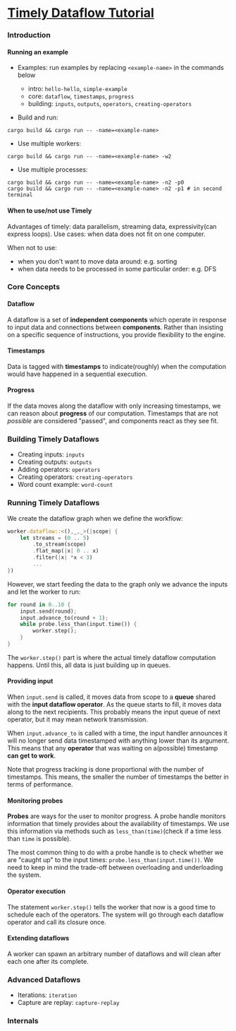 # [Timely Dataflow Tutorial](http://timelydataflow.github.io/timely-dataflow/introduction.html)

### Introduction

#### Running an example

- Examples: run examples by replacing `<example-name>` in the commands below
  - intro: `hello-hello`, `simple-example`
  - core: `dataflow`, `timestamps`, `progress`
  - building: `inputs`, `outputs`, `operators`, `creating-operators`


- Build and run:
```
cargo build && cargo run -- -name=<example-name>
```

- Use multiple workers:
```
cargo build && cargo run -- -name=<example-name> -w2
```

- Use multiple processes:
```
cargo build && cargo run -- -name=<example-name> -n2 -p0
cargo build && cargo run -- -name=<example-name> -n2 -p1 # in second terminal
```

#### When to use/not use Timely

Advantages of timely: data parallelism, streaming data, expressivity(can express loops).
Use cases: when data does not fit on one computer.

When not to use:
  - when you don't want to move data around: e.g. sorting
  - when data needs to be processed in some particular order: e.g. DFS

### Core Concepts

#### Dataflow

A dataflow is a set of **independent components** which operate in response to input data and connections between **components**. Rather than insisting on a specific sequence of instructions, you provide flexibility to the engine.

#### Timestamps

Data is tagged with **timestamps** to indicate(roughly) when the computation would have happened in a sequential execution.

#### Progress

If the data moves along the dataflow with only increasing timestamps, we can reason about **progress** of our computation. Timestamps that are not *possible* are considered "passed", and components react as they see fit.

### Building Timely Dataflows

- Creating inputs: `inputs`
- Creating outputs: `outputs`
- Adding operators: `operators`
- Creating operators: `creating-operators`
- Word count example: `word-count`

### Running Timely Dataflows

We create the dataflow graph when we define the workflow:
```rust
worker.dataflow::<(),_,_>(|scope| {
    let streams = (0 .. 5)
        .to_stream(scope)
        .flat_map(|x| 0 .. x)
        .filter(|x| *x < 3)
        ...
})
```

However, we start feeding the data to the graph only we advance the inputs and let the worker to run:
```rust
for round in 0..10 {
    input.send(round);
    input.advance_to(round + 1);
    while probe.less_than(input.time()) {
        worker.step();
    }
}
```

The `worker.step()` part is where the actual timely dataflow computation happens. Until this, all data is just building up in queues.

#### Providing input

When `input.send` is called, it moves data from scope to a **queue** shared with the **input dataflow operator**. As the queue starts to fill, it moves data along to the next recipients. This probably means the input queue of next operator, but it may mean network transmission.

When `input.advance_to` is called with a time, the input handler announces it will no longer send data timestamped with anything lower than its argument. This means that any **operator** that was waiting on a(possible) timestamp **can get to work**.

Note that progress tracking is done proportional with the number of timestamps. This means, the smaller the number of timestamps the better in terms of performance.

#### Monitoring probes

**Probes** are ways for the user to monitor progress. A probe handle monitors information that timely provides about the availability of timestamps. We use this information via methods such as `less_than(time)`(check if a time less than `time` is possible).

The most common thing to do with a probe handle is to check whether we are "caught up" to the input times: `probe.less_than(input.time())`. We need to keep in mind the trade-off between overloading and underloading the system.

#### Operator execution

The statement `worker.step()` tells the worker that now is a good time to schedule each of the operators. The system will go through each dataflow operator and call its closure once.

#### Extending dataflows

A worker can spawn an arbitrary number of dataflows and will clean after each one after its complete.

### Advanced Dataflows

- Iterations: `iteration`
- Capture are replay: `capture-replay`

### Internals
